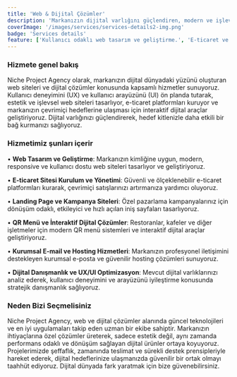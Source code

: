 ```yaml
---
title: 'Web & Dijital Çözümler'
description: 'Markanızın dijital varlığını güçlendiren, modern ve işlevsel web siteleri ile interaktif dijital çözümler sunarak çevrimiçi başarınızı sağlıyoruz.'
coverImage: '/images/services/services-details2-img.png'
badge: 'Services details'
feature: ['Kullanıcı odaklı web tasarım ve geliştirme.', 'E-ticaret ve dijital kampanya siteleri uzmanlığı.']
---
```


### Hizmete genel bakış
 Niche Project Agency olarak, markanızın dijital dünyadaki yüzünü oluşturan web siteleri ve dijital çözümler konusunda kapsamlı hizmetler sunuyoruz. Kullanıcı deneyimini (UX) ve kullanıcı arayüzünü (UI) ön planda tutarak, estetik ve işlevsel web siteleri tasarlıyor, e-ticaret platformları kuruyor ve markanızın çevrimiçi hedeflerine ulaşması için interaktif dijital araçlar geliştiriyoruz. Dijital varlığınızı güçlendirerek, hedef kitlenizle daha etkili bir bağ kurmanızı sağlıyoruz.


### Hizmetimiz şunları içerir
 • **Web Tasarım ve Geliştirme**: Markanızın kimliğine uygun, modern, responsive ve kullanıcı dostu web siteleri tasarlıyor ve geliştiriyoruz.

 • **E-ticaret Sitesi Kurulum ve Yönetimi**: Güvenli ve ölçeklenebilir e-ticaret platformları kurarak, çevrimiçi satışlarınızı artırmanıza yardımcı oluyoruz.

 • **Landing Page ve Kampanya Siteleri**: Özel pazarlama kampanyalarınız için dönüşüm odaklı, etkileyici ve hızlı açılan iniş sayfaları tasarlıyoruz.

 • **QR Menü ve İnteraktif Dijital Çözümler**: Restoranlar, kafeler ve diğer işletmeler için modern QR menü sistemleri ve interaktif dijital araçlar geliştiriyoruz.

 • **Kurumsal E-mail ve Hosting Hizmetleri**: Markanızın profesyonel iletişimini destekleyen kurumsal e-posta ve güvenilir hosting çözümleri sunuyoruz.

 • **Dijital Danışmanlık ve UX/UI Optimizasyon**: Mevcut dijital varlıklarınızı analiz ederek, kullanıcı deneyimini ve arayüzünü iyileştirme konusunda stratejik danışmanlık sağlıyoruz.


### Neden Bizi Seçmelisiniz
Niche Project Agency, web ve dijital çözümler alanında güncel teknolojileri ve en iyi uygulamaları takip eden uzman bir ekibe sahiptir. Markanızın ihtiyaçlarına özel çözümler üreterek, sadece estetik değil, aynı zamanda performans odaklı ve dönüşüm sağlayan dijital ürünler ortaya koyuyoruz. Projelerimizde şeffaflık, zamanında teslimat ve sürekli destek prensipleriyle hareket ederek, dijital hedeflerinize ulaşmanızda güvenilir bir ortak olmayı taahhüt ediyoruz. Dijital dünyada fark yaratmak için bize güvenebilirsiniz.

